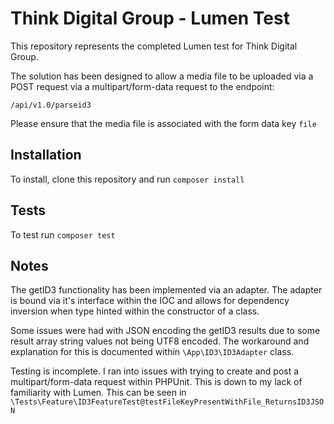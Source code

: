 # Think Digital Group - Lumen Test

This repository represents the completed Lumen test for Think Digital Group.

The solution has been designed to allow a media file to be uploaded via a POST request via a multipart/form-data request to the endpoint:

```/api/v1.0/parseid3```

Please ensure that the media file is associated with the form data key ```file```


## Installation

To install, clone this repository and run ```composer install```


 
## Tests

To test run ```composer test```


## Notes

The getID3 functionality has been implemented via an adapter. The adapter is bound via it's interface within the IOC and allows for dependency inversion when type hinted within the constructor of a class.

Some issues were had with JSON encoding the getID3 results due to some result array string values not being UTF8 encoded. The workaround and explanation for this is documented within ```\App\ID3\ID3Adapter``` class.

Testing is incomplete. I ran into issues with trying to create and post a multipart/form-data request within PHPUnit. This is down to my lack of familiarity with Lumen. This can be seen in ```\Tests\Feature\ID3FeatureTest@testFileKeyPresentWithFile_ReturnsID3JSON```
